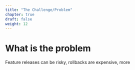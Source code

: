 ```yaml
---
title: "The Challenge/Problem"
chapter: true
draft: false
weight: 12
---
```

# What is the problem
Feature releases can be risky, rollbacks are expensive, more


